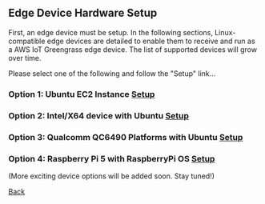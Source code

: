 ## Edge Device Hardware Setup

First, an edge device must be setup. In the following sections, Linux-compatible edge devices are detailed to enable them to receive and run as a AWS IoT Greengrass edge device. The list of supported devices will grow over time. 

Please select one of the following and follow the "Setup" link...

### Option 1: Ubuntu EC2 Instance [Setup](./HardwareSetupEC2.md)

### Option 2: Intel/X64 device with Ubuntu [Setup](./HardwareSetupX64Ubuntu.md)

### Option 3: Qualcomm QC6490 Platforms with Ubuntu [Setup](./HardwareSetupQC6490Ubuntu.md)

### Option 4: Raspberry Pi 5 with RaspberryPi OS [Setup](./HardwareSetupRPi5.md)

(More exciting device options will be added soon. Stay tuned!)

[Back](../0_Overview/Overview.md)